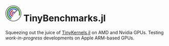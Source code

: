 <h1> <img src="docs/logo/logo_TinyBenchmarks.png" alt="TinyBenchmarks.jl" width="50"> TinyBenchmarks.jl </h1>

Squeezing out the juice of [TinyKernels.jl](https://github.com/utkinis/TinyKernels.jl) on AMD and Nvidia GPUs. Testing _work-in-progress_ developments on Apple ARM-based GPUs.
